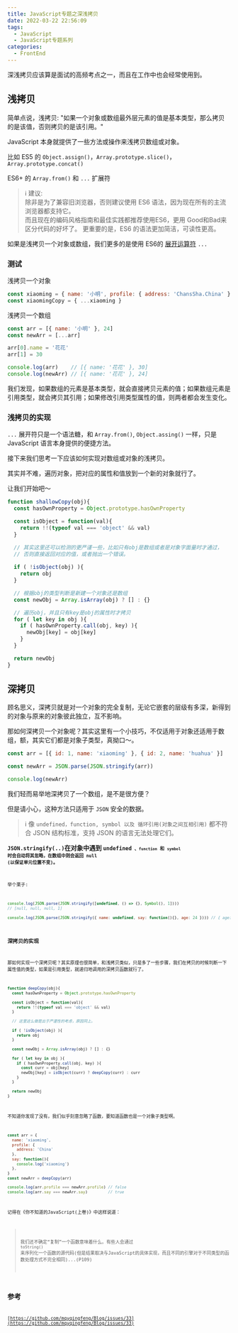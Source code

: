 ```yaml
---
title: JavaScript专题之深浅拷贝
date: 2022-03-22 22:56:09
tags:
  - JavaScript
  - JavaScript专题系列
categories:
  - FrontEnd
---
```


深浅拷贝应该算是面试的高频考点之一，而且在工作中也会经常使用到。

## 浅拷贝

简单点说，浅拷贝: "如果一个对象或数组最外层元素的值是基本类型，那么拷贝的是该值，否则拷贝的是该引用。"

JavaScript 本身就提供了一些方法或操作来浅拷贝数组或对象。

比如 ES5 的 <code>Object.assign()</code>，<code>Array.prototype.slice()</code>，<code>Array.prototype.concat()</code>

ES6+ 的 <code>Array.from()</code> 和 <code>...</code> 扩展符

> :information_source: 建议:  
> 除非是为了兼容旧浏览器，否则建议使用 ES6 语法，因为现在所有的主流浏览器都支持它。  
> 而且现在的编码风格指南和最佳实践都推荐使用ES6，更用 Good和Bad来区分代码的好坏了。
> 更重要的是，ES6 的语法更加简洁，可读性更高。

如果是浅拷贝一个对象或数组，我们更多的是使用 ES6的 [展开运算符](https://developer.mozilla.org/zh-CN/docs/Web/JavaScript/Reference/Operators/Spread_syntax) <code>...</code>

### 测试

浅拷贝一个对象

```javascript
const xiaoming = { name: '小明', profile: { address: 'ChansSha.China' } }
const xiaomingCopy = { ...xiaoming }
```

浅拷贝一个数组

```javascript
const arr = [{ name: '小明' }, 24]
const newArr = [...arr]

arr[0].name = '花花'
arr[1] = 30

console.log(arr)    // [{ name: '花花' }, 30]
console.log(newArr) // [{ name: '花花' }, 24]
```

我们发现，如果数组的元素是基本类型，就会直接拷贝元素的值；如果数组元素是引用类型，就会拷贝其引用；如果修改引用类型属性的值，则两者都会发生变化。

### 浅拷贝的实现

<code>...</code> 展开符只是一个语法糖，和 <code>Array.from()</code>, <code>Object.assing()</code> 一样，只是 JavaScript 语言本身提供的便捷方法。

接下来我们思考一下应该如何实现对数组或对象的浅拷贝。

其实并不难，遍历对象，把对应的属性和值放到一个新的对象就行了。

让我们开始吧～

```javascript
function shallowCopy(obj){
  const hasOwnProperty = Object.prototype.hasOwnProperty

  const isObject = function(val){
    return !!(typeof val === 'object' && val)
  }

  // 其实这里还可以检测的更严谨一些，比如只有obj是数组或者是对象字面量时才通过，
  // 否则直接返回对应的值，或者抛出一个错误。
  
  if ( !isObject(obj) ){
    return obj
  }

  // 根据obj的类型判断是新建一个对象还是数组
  const newObj = Array.isArray(obj) ? [] : {}

  // 遍历obj，并且只有key是obj的属性时才拷贝
  for ( let key in obj ){
    if ( hasOwnProperty.call(obj, key) ){
      newObj[key] = obj[key]
    }
  }

  return newObj
}
```

## 深拷贝

顾名思义，深拷贝就是对一个对象的完全复制，无论它嵌套的层级有多深，新得到的对象与原来的对象彼此独立，互不影响。

那如何深拷贝一个对象呢？其实这里有一个小技巧，不仅适用于对象还适用于数组，额，其实它们都是对象子类型，真拗口～。

```javascript
const arr = [{ id: 1, name: 'xiaoming' }, { id: 2, name: 'huahua' }]

const newArr = JSON.parse(JSON.stringify(arr))

console.log(newArr)
```

我们轻而易举地深拷贝了一个数组，是不是很方便？

但是请小心，这种方法只适用于 <code>JSON</code> 安全的数据。

> :information_source: 像 <code>undefined，function, symbol 以及 循环引用(对象之间互相引用)</code> 都不符合 JSON 结构标准，支持 JSON 的语言无法处理它们。

**<code>JSON.stringify(..)</code>在对象中遇到 <code>undefined<code> 、<code>function</code> 和 <code>symbol</code> 时会自动将其忽略，在数组中则会返回 null (以保证单元位置不变)。**  

举个栗子:

```javascript
console.log(JSON.parse(JSON.stringify([undefined, () => {}, Symbol(), 1]))) 
// [null, null, null, 1]

console.log(JSON.parse(JSON.stringify({ name: undefined, say: function(){}, age: 24 }))) // { age: 24 } 
```

### 深拷贝的实现

那如何实现一个深拷贝呢？其实原理也很简单，和浅拷贝类似，只是多了一些步骤，我们在拷贝的时候判断一下属性值的类型，如果是引用类型，就递归地调用的深拷贝函数就行了。

```javascript
function deepCopy(obj){
  const hasOwnProperty = Object.prototype.hasOwnProperty

  const isObject = function(val){
    return !!(typeof val === 'object' && val)
  }

  // 这里这么做是出于严谨性的考虑，原因同上。

  if ( !isObject(obj) ){
    return obj
  }

  const newObj = Array.isArray(obj) ? [] : {}

  for ( let key in obj ){
    if ( hasOwnProperty.call(obj, key) ){
      const curr = obj[key]
      newObj[key] = isObject(curr) ? deepCopy(curr) : curr
    }
  }

  return newObj
}
```

不知道你发现了没有，我们似乎刻意忽略了函数，要知道函数也是一个对象子类型啊。

```javascript
const arr = { 
  name: 'xiaoming', 
  profile: { 
    address: 'China' 
  }, 
  say: function(){ 
    console.log('xiaoming') 
  },
}
const newArr = deepCopy(arr)

console.log(arr.profile === newArr.profile) // false
console.log(arr.say === newArr.say)         // true
```

记得在《你不知道的JavaScript(上卷)》中这样说道：

> 我们还不确定“复制”一个函数意味着什么。有些人会通过 <code>toString()</code> 来序列化一个函数的源代码(但是结果取决与JavaScript的具体实现，而且不同的引擎对于不同类型的函数处理方式不完全相同)...(P109)

## 参考

[https://github.com/mqyqingfeng/Blog/issues/33](https://github.com/mqyqingfeng/Blog/issues/33)






